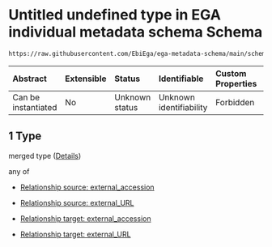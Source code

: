 # Untitled undefined type in EGA individual metadata schema Schema

```txt
https://raw.githubusercontent.com/EbiEga/ega-metadata-schema/main/schemas/EGA.individual.json#/properties/individual_relationships/items/allOf/1/anyOf/2/allOf/1
```



| Abstract            | Extensible | Status         | Identifiable            | Custom Properties | Additional Properties | Access Restrictions | Defined In                                                                           |
| :------------------ | :--------- | :------------- | :---------------------- | :---------------- | :-------------------- | :------------------ | :----------------------------------------------------------------------------------- |
| Can be instantiated | No         | Unknown status | Unknown identifiability | Forbidden         | Allowed               | none                | [EGA.individual.json\*](../../../schemas/EGA.individual.json "open original schema") |

## 1 Type

merged type ([Details](ega-14-properties-individual-relationships-items-allof-relationship-constraints-for-an-individual-anyof-relationships-of-external-accessions-and-urls-optional-ones-allof-1.md))

any of

*   [Relationship source: external_accession](ega-12-definitions-relationship-source-external_accession.md "check type definition")

*   [Relationship source: external_URL](ega-12-definitions-relationship-source-external_url.md "check type definition")

*   [Relationship target: external_accession](ega-12-definitions-relationship-target-external_accession.md "check type definition")

*   [Relationship target: external_URL](ega-12-definitions-relationship-target-external_url.md "check type definition")
